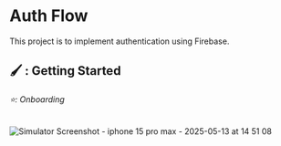 # Auth Flow

This project is to implement authentication using Firebase.

## 🖌️ : Getting Started

###### ⭐: Onboarding
![Simulator Screenshot - iphone 15 pro max - 2025-05-13 at 14 51 08](https://github.com/user-attachments/assets/11c40f4a-aa90-449f-9245-b8382a01a3dc)
